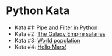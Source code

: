 # Python Kata



* Kata #1: [Pipe and Filter in Python](python-kata-pipe-and-filter.md)
* Kata #2: [The Galaxy Empire salaries](python-kata-galaxy-empire-salaries.md)
* Kata #3: [World population](python-kata-world-population.md)
* Kata #4: [Hello Mars!](python-kata-hello-mars.md)


